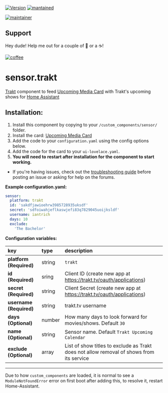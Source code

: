 [![Version](https://img.shields.io/badge/version-0.0.7-green.svg?style=for-the-badge)](#) [![mantained](https://img.shields.io/maintenance/yes/2019.svg?style=for-the-badge)](#)

[![maintainer](https://img.shields.io/badge/maintainer-Ian%20Richardson%20%40iantrich-blue.svg?style=for-the-badge)](#)

## Support
Hey dude! Help me out for a couple of :beers: or a :coffee:!

[![coffee](https://www.buymeacoffee.com/assets/img/custom_images/black_img.png)](https://www.buymeacoffee.com/zJtVxUAgH)

# sensor.trakt
[Trakt](https://www.trakt.tv) component to feed [Upcoming Media Card](https://github.com/custom-cards/upcoming-media-card) with
Trakt's upcoming shows for [Home Assistant](https://www.home-assistant.io/)

## Installation:

1. Install this component by copying to your `/custom_components/sensor/` folder.
2. Install the card: [Upcoming Media Card](https://github.com/custom-cards/upcoming-media-card)
3. Add the code to your `configuration.yaml` using the config options below.
4. Add the code for the card to your `ui-lovelace.yaml`. 
5. **You will need to restart after installation for the component to start working.**

* If you're having issues, check out the [troubleshooting guide](https://github.com/custom-cards/upcoming-media-card/blob/master/troubleshooting.md) before posting an issue or asking for help on the forums.

**Example configuration.yaml:**

```yaml
sensor:
  platform: trakt
  id: 'sakdfjawioehrw3985728935uksdf'
  secret: 'sdfoiwahjeflkaswjefi83q7829045uoijksldf'
  username: iantrich
  days: 10
  exclude:
    'The Bachelor'
```

**Configuration variables:**

key | type | description
:--- | :--- | :---
**platform (Required)** | string | `trakt`
**id (Required)** | sring | Client ID (create new app at https://trakt.tv/oauth/applications)
**secret (Required)** | string | Client Secret (create new app at https://trakt.tv/oauth/applications)
**username (Required)** | string | trakt.tv username
**days (Optional)** | number | How many days to look forward for movies/shows. Default `30`
**name (Optional)** | string | Sensor name. Default `Trakt Upcoming Calendar`
**exclude (Optional)** | array | List of show titles to exclude as Trakt does not allow removal of shows from its service

***

Due to how `custom_components` are loaded, it is normal to see a `ModuleNotFoundError` error on first boot after adding this, to resolve it, restart Home-Assistant.
